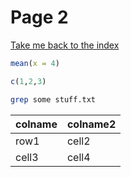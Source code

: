 # Page 2

[Take me back to the index](index.html)

```.r
mean(x = 4)

c(1,2,3)
```

```.bash
grep some stuff.txt
```

colname | colname2
---|---
row1 | cell2
cell3 | cell4
